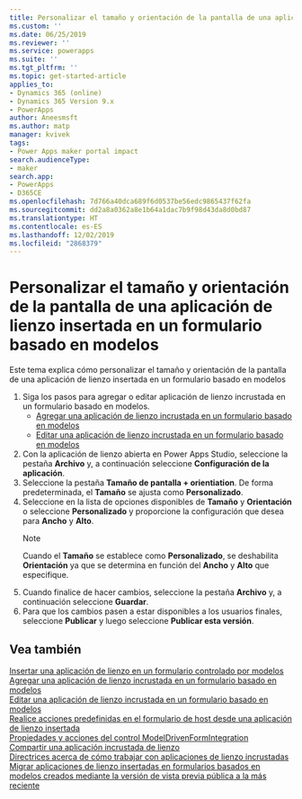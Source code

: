 ```yaml
---
title: Personalizar el tamaño y orientación de la pantalla de una aplicación de lienzo insertada en un formulario basado en modelos | MicrosoftDocs
ms.custom: ''
ms.date: 06/25/2019
ms.reviewer: ''
ms.service: powerapps
ms.suite: ''
ms.tgt_pltfrm: ''
ms.topic: get-started-article
applies_to:
- Dynamics 365 (online)
- Dynamics 365 Version 9.x
- PowerApps
author: Aneesmsft
ms.author: matp
manager: kvivek
tags:
- Power Apps maker portal impact
search.audienceType:
- maker
search.app:
- PowerApps
- D365CE
ms.openlocfilehash: 7d766a40dca689f6d0537be56edc9865437f62fa
ms.sourcegitcommit: dd2a8a0362a8e1b64a1dac7b9f98d43da8d0bd87
ms.translationtype: HT
ms.contentlocale: es-ES
ms.lasthandoff: 12/02/2019
ms.locfileid: "2868379"
---
```

# <a name="customize-the-screen-size-and-orientation-of-a-canvas-app-embedded-on-a-model-driven-form"></a>Personalizar el tamaño y orientación de la pantalla de una aplicación de lienzo insertada en un formulario basado en modelos
Este tema explica cómo personalizar el tamaño y orientación de la pantalla de una aplicación de lienzo insertada en un formulario basado en modelos

1.  Siga los pasos para agregar o editar aplicación de lienzo incrustada en un formulario basado en modelos.
    - [Agregar una aplicación de lienzo incrustada en un formulario basado en modelos](embedded-canvas-app-add-classic-designer.md)
    - [Editar una aplicación de lienzo incrustada en un formulario basado en modelos](embedded-canvas-app-edit-classic-designer.md)
2. Con la aplicación de lienzo abierta en Power Apps Studio, seleccione la pestaña **Archivo** y, a continuación seleccione **Configuración de la aplicación**.
3. Seleccione la pestaña **Tamaño de pantalla + orientiation**. De forma predeterminada, el **Tamaño** se ajusta como **Personalizado**.
4. Seleccione en la lista de opciones disponibles de **Tamaño** y **Orientación** o seleccione **Personalizado** y proporcione la configuración que desea para **Ancho** y **Alto**.
    > [!NOTE]
    > Cuando el **Tamaño** se establece como **Personalizado**, se deshabilita **Orientación** ya que se determina en función del **Ancho** y **Alto** que especifique.
5. Cuando finalice de hacer cambios, seleccione la pestaña **Archivo** y, a continuación seleccione **Guardar**.
6. Para que los cambios pasen a estar disponibles a los usuarios finales, seleccione **Publicar** y luego seleccione **Publicar esta versión**.

## <a name="see-also"></a>Vea también
[Insertar una aplicación de lienzo en un formulario controlado por modelos](embed-canvas-app-in-form.md) <br />
[Agregar una aplicación de lienzo incrustada en un formulario basado en modelos](embedded-canvas-app-add-classic-designer.md) <br />
[Editar una aplicación de lienzo incrustada en un formulario basado en modelos](embedded-canvas-app-edit-classic-designer.md) <br />
[Realice acciones predefinidas en el formulario de host desde una aplicación de lienzo insertada](embedded-canvas-app-actions.md) <br />
[Propiedades y acciones del control ModelDrivenFormIntegration](embedded-canvas-app-properties-actions.md) <br />
[Compartir una aplicación incrustada de lienzo](share-embedded-canvas-app.md) <br />
[Directrices acerca de cómo trabajar con aplicaciones de lienzo incrustadas](embedded-canvas-app-guidelines.md) <br />
[Migrar aplicaciones de lienzo insertadas en formularios basados en modelos creados mediante la versión de vista previa pública a la más reciente](embedded-canvas-app-migrate-from-preview.md) <br />
